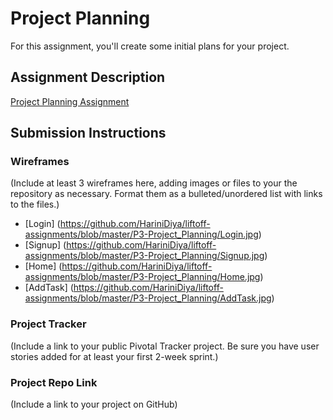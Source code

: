 # Project Planning
For this assignment, you'll create some initial plans for your project.

## Assignment Description
[Project Planning Assignment](https://education.launchcode.org/liftoff/assignments/planning/)


## Submission Instructions

### Wireframes

(Include at least 3 wireframes here, adding images or files to your the repository as necessary. Format them as a bulleted/unordered list with links to the files.)
 * [Login] (https://github.com/HariniDiya/liftoff-assignments/blob/master/P3-Project_Planning/Login.jpg)
 * [Signup] (https://github.com/HariniDiya/liftoff-assignments/blob/master/P3-Project_Planning/Signup.jpg)
 * [Home] (https://github.com/HariniDiya/liftoff-assignments/blob/master/P3-Project_Planning/Home.jpg)
 * [AddTask] (https://github.com/HariniDiya/liftoff-assignments/blob/master/P3-Project_Planning/AddTask.jpg)

### Project Tracker

(Include a link to your public Pivotal Tracker project. Be sure you have user stories added for at least your first 2-week sprint.)

### Project Repo Link

(Include a link to your project on GitHub)
